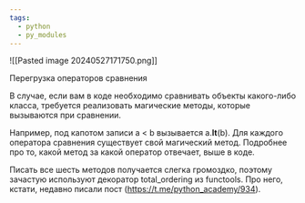 ```yaml
---
tags:
  - python
  - py_modules
---
```

![[Pasted image 20240527171750.png]]

Перегрузка операторов сравнения

В случае, если вам в коде необходимо сравнивать объекты какого-либо класса, требуется реализовать магические методы, которые вызываются при сравнении. 

Например, под капотом записи a < b вызывается a.__lt__(b). Для каждого оператора сравнения существует свой магический метод. Подробнее про то, какой метод за какой оператор отвечает, выше в коде. 

Писать все шесть методов получается слегка громоздко, поэтому зачастую используют декоратор total_ordering из functools. Про него, кстати, недавно писали пост (https://t.me/python_academy/934). 